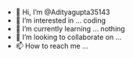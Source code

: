- 👋 Hi, I’m @Adityagupta35143
- 👀 I’m interested in ... coding
- 🌱 I’m currently learning ... nothing
- 💞️ I’m looking to collaborate on ...
- 📫 How to reach me ...

<!---
Adityagupta35143/Adityagupta35143 is a ✨ special ✨ repository because its `README.md` (this file) appears on your GitHub profile.
You can click the Preview link to take a look at your changes.
--->

